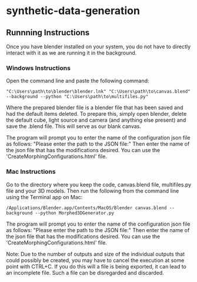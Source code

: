 # synthetic-data-generation

## Runnning Instructions

Once you have blender installed on your system, you do not have to directly interact with it as we are running it in the background.

### Windows Instructions

Open the command line and paste the following command:
```
"C:\Users\path\to\blender\blender.lnk" "C:\Users\path\to\canvas.blend" --background --python "C:\Users\path\to\multifiles.py" 
```
Where the prepared blender file is a blender file that has been saved and had the default items deleted. To prepare this, simply open blender, delete the default cube, light source and camera (and anything else present) and save the .blend file. This will serve as our blank canvas.

The program will prompt you to enter the name of the configuration json file as follows: "Please enter the path to the JSON file:" Then enter the name of the json file that has the modifications desired. You can use the 'CreateMorphingConfigurations.html' file.  

### Mac Instructions

Go to the directory where you keep the code, canvas.blend file, multifiles.py file and your 3D models. Then run the following from the command line using the Terminal app on Mac: 
```
/Applications/Blender.app/Contents/MacOS/Blender canvas.blend --background --python Morphed3DGenerator.py
```

The program will prompt you to enter the name of the configuration json file as follows: "Please enter the path to the JSON file:" Then enter the name of the json file that has the modifications desired. You can use the 'CreateMorphingConfigurations.html' file.  

Note:
Due to the number of outputs and size of the individual outputs that could possibly be created, you may have to cancel the execution at some point with CTRL+C. If you do this will a file is being exported, it can lead to an incomplete file. Such a file can be disregarded and discarded.
